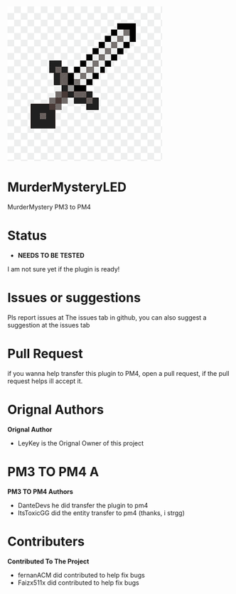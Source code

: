 <a align="center"><img src="https://raw.githubusercontent.com/DanteDEVS/MurderMysteryLED/main/logo.png"></img></a>
# MurderMysteryLED
MurderMystery PM3 to PM4
# Status
- **NEEDS TO BE TESTED**

I am not sure yet if the plugin is ready!
# Issues or suggestions
Pls report issues at The issues tab in github, you can also suggest a suggestion at the issues tab
# Pull Request
if you wanna help transfer this plugin to PM4, open a pull request, if the pull request helps ill accept it.
# Orignal Authors
**Orignal Author**
- LeyKey is the Orignal Owner of this project
# PM3 TO PM4 A
**PM3 TO PM4 Authors**
- DanteDevs he did transfer the plugin to pm4
- ItsToxicGG did the entity transfer to pm4 (thanks, i strgg)
# Contributers
**Contributed To The Project**
- fernanACM did contributed to help fix bugs
- Faizx511x did contributed to help fix bugs
